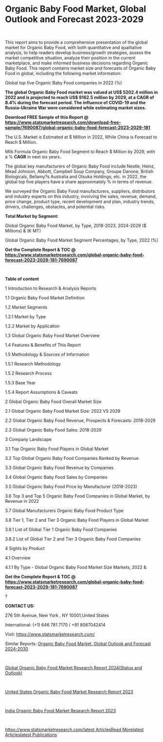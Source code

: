 <h1>Organic Baby Food Market, Global Outlook and Forecast 2023-2029</h1><br/><p>This report aims to provide a comprehensive presentation of the global market for Organic Baby Food, with both quantitative and qualitative analysis, to help readers develop business/growth strategies, assess the market competitive situation, analyze their position in the current marketplace, and make informed business decisions regarding Organic Baby Food. This report contains market size and forecasts of Organic Baby Food in global, including the following market information:</p>
 
 
 
 <p>Global top five Organic Baby Food companies in 2022 (%)</p>
 
 
 
 <p><strong>The global Organic Baby Food market was valued at US$ 5202.4 million in 2022 and is projected to reach US$ 9162.5 million by 2029, at a <strong>CAGR</strong> of 8.4% during the forecast period. The influence of COVID-19 and the Russia-Ukraine War were considered while estimating market sizes.</strong></p>
 
 
 
 <p><strong>Download FREE Sample of this Report @ <a href="https://www.statsmarketresearch.com/download-free-sample/7690087/global-organic-baby-food-forecast-2023-2029-181">https://www.statsmarketresearch.com/download-free-sample/7690087/global-organic-baby-food-forecast-2023-2029-181</a></strong></p>
 
 
 
 <p>The U.S. Market is Estimated at $ Million in 2022, While China is Forecast to Reach $ Million.</p>
 
 
 
 <p>Milk Formula Organic Baby Food Segment to Reach $ Million by 2029, with a % <strong>CAGR</strong> in next six years.</p>
 
 
 
 <p>The global key manufacturers of Organic Baby Food include Nestle, Heinz, Mead Johnson, Abbott, Campbell Soup Company, Groupe Danone, British Biologicals, Bellamy?s Australia and Otsuka Holdings, etc. in 2022, the global top five players have a share approximately % in terms of revenue.</p>
 
 
 
 <p>We surveyed the Organic Baby Food manufacturers, suppliers, distributors and industry experts on this industry, involving the sales, revenue, demand, price change, product type, recent development and plan, industry trends, drivers, challenges, obstacles, and potential risks.</p>
 
 
 
 <p><strong>Total Market by Segment:</strong></p>
 
 
 
 <p>Global Organic Baby Food Market, by Type, 2018-2023, 2024-2029 ($ Millions) & (K MT)</p>
 
 
 
 <p>Global Organic Baby Food Market Segment Percentages, by Type, 2022 (%)</p>
 
 
 
 <div><b>Get the Complete Report & TOC @ <a href="https://www.statsmarketresearch.com/global-organic-baby-food-forecast-2023-2029-181-7690087">https://www.statsmarketresearch.com/global-organic-baby-food-forecast-2023-2029-181-7690087</a></b></div>
 
 
 
 <p><br />
 
 <b>Table of content</b></p>
 
 
 
 <p>1 Introduction to Research & Analysis Reports<br />
 
 1.1 Organic Baby Food Market Definition<br />
 
 1.2 Market Segments<br />
 
 1.2.1 Market by Type<br />
 
 1.2.2 Market by Application<br />
 
 1.3 Global Organic Baby Food Market Overview<br />
 
 1.4 Features & Benefits of This Report<br />
 
 1.5 Methodology & Sources of Information<br />
 
 1.5.1 Research Methodology<br />
 
 1.5.2 Research Process<br />
 
 1.5.3 Base Year<br />
 
 1.5.4 Report Assumptions & Caveats<br />
 
 2 Global Organic Baby Food Overall Market Size<br />
 
 2.1 Global Organic Baby Food Market Size: 2022 VS 2029<br />
 
 2.2 Global Organic Baby Food Revenue, Prospects & Forecasts: 2018-2029<br />
 
 2.3 Global Organic Baby Food Sales: 2018-2029<br />
 
 3 Company Landscape<br />
 
 3.1 Top Organic Baby Food Players in Global Market<br />
 
 3.2 Top Global Organic Baby Food Companies Ranked by Revenue<br />
 
 3.3 Global Organic Baby Food Revenue by Companies<br />
 
 3.4 Global Organic Baby Food Sales by Companies<br />
 
 3.5 Global Organic Baby Food Price by Manufacturer (2018-2023)<br />
 
 3.6 Top 3 and Top 5 Organic Baby Food Companies in Global Market, by Revenue in 2022<br />
 
 3.7 Global Manufacturers Organic Baby Food Product Type<br />
 
 3.8 Tier 1, Tier 2 and Tier 3 Organic Baby Food Players in Global Market<br />
 
 3.8.1 List of Global Tier 1 Organic Baby Food Companies<br />
 
 3.8.2 List of Global Tier 2 and Tier 3 Organic Baby Food Companies<br />
 
 4 Sights by Product<br />
 
 4.1 Overview<br />
 
 4.1.1 By Type - Global Organic Baby Food Market Size Markets, 2022 &</p>
 
 
 
 <div><b>Get the Complete Report & TOC @ <a href="https://www.statsmarketresearch.com/global-organic-baby-food-forecast-2023-2029-181-7690087">https://www.statsmarketresearch.com/global-organic-baby-food-forecast-2023-2029-181-7690087</a></b></div>
 
 
 
 <p>? </p>
 
 
 
 <p><b>CONTACT US:</b><br />
 
 276 5th Avenue, New York , NY 10001,United States<br />
 
 International: (+1) 646 781 7170 / +91 8087042414<br />
 
 Visit: <a href="https://www.statsmarketresearch.com/">https://www.statsmarketresearch.com/</a><br />
 
 Similar Reports: <a href="https://www.statsmarketresearch.com/global-organic-baby-food-forecast-2023-2029-181-7690087">Organic Baby Food Market, Global Outlook and Forecast 2024-2030</a><br />
 
 <br />
 
 <a href="https://www.statsmarketresearch.com/global-organic-baby-food-forecast-2023-2029-181-7690087">Global Organic Baby Food Market Research Report 2024(Status and Outlook)</a><br />
 
 <br />
 
 <a href="https://www.statsmarketresearch.com/global-organic-baby-food-forecast-2023-2029-181-7690087">United States Organic Baby Food Market Research Report 2023</a><br />
 
 <br />
 
 <a href="https://www.statsmarketresearch.com/global-organic-baby-food-forecast-2023-2029-181-7690087">India Organic Baby Food Market Research Report 2023</a><br />
 
 <br />
 
 <a href="https://gyeongbokgung.com">https://www.statsmarketresearch.com/</a><a href="https://hallyeomaritime.com">latest Articles</a><a href="https://jingwansa.com">Read More</a><a href="https://nguoiviet.jp/">latest Articles</a><a href="https://www.intelmarketresearch.com/">latest Publications</a></p>